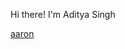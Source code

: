 Hi there! I'm Aditya Singh


[aaron](https://github.com/aaron1-z/aaron1-z/assets/77638360/7cbc0b7a-2ada-49bc-bc15-7d2d3f09599d)
